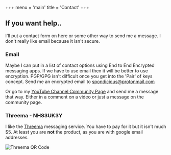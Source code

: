 +++
menu = 'main'
title = 'Contact'
+++

## If you want help..

I'll put a contact form on here or some other way to send me a message. I don't really like email because it isn't secure. 

### Email


Maybe I can put in a list of contact options using End to End Encrypted messaging apps. If we have to use email then it will be better to use encryption. PGP/GPG isn't difficult once you get into the 'Pair' of keys concept. Send me an encrypted email to spondicious@protonmail.com


Or go to my [YouTube Channel Community Page](https://www.youtube.com/@Good-and-Geeky/community) and send me a message that way. Either in a comment on a video or just a message on the community page.

### Threema - NHS3UK3Y

I like the [Threema](https://threema.ch/en/download) messaging service. You have to pay for it but it isn't much $5. At least you are **not** the product, as you are with google email addresses.

![Threema QR Code](https://goodandgeeky.com/wp-content/uploads/2023/10/threemaLink.jpeg)


